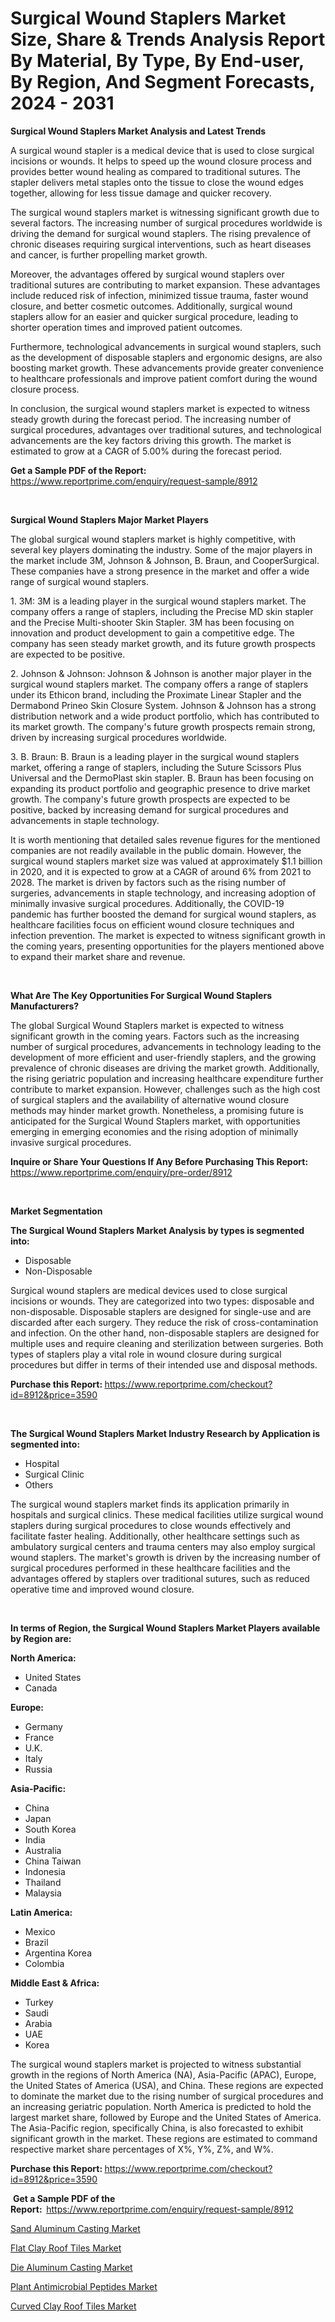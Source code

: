 <p><h1>Surgical Wound Staplers Market Size, Share & Trends Analysis Report By Material, By Type, By End-user, By Region, And Segment Forecasts, 2024 - 2031</h1></p><p><strong>Surgical Wound Staplers Market Analysis and Latest Trends</strong></p>
<p><p>A surgical wound stapler is a medical device that is used to close surgical incisions or wounds. It helps to speed up the wound closure process and provides better wound healing as compared to traditional sutures. The stapler delivers metal staples onto the tissue to close the wound edges together, allowing for less tissue damage and quicker recovery.</p><p>The surgical wound staplers market is witnessing significant growth due to several factors. The increasing number of surgical procedures worldwide is driving the demand for surgical wound staplers. The rising prevalence of chronic diseases requiring surgical interventions, such as heart diseases and cancer, is further propelling market growth.</p><p>Moreover, the advantages offered by surgical wound staplers over traditional sutures are contributing to market expansion. These advantages include reduced risk of infection, minimized tissue trauma, faster wound closure, and better cosmetic outcomes. Additionally, surgical wound staplers allow for an easier and quicker surgical procedure, leading to shorter operation times and improved patient outcomes.</p><p>Furthermore, technological advancements in surgical wound staplers, such as the development of disposable staplers and ergonomic designs, are also boosting market growth. These advancements provide greater convenience to healthcare professionals and improve patient comfort during the wound closure process.</p><p>In conclusion, the surgical wound staplers market is expected to witness steady growth during the forecast period. The increasing number of surgical procedures, advantages over traditional sutures, and technological advancements are the key factors driving this growth. The market is estimated to grow at a CAGR of 5.00% during the forecast period.</p></p>
<p><strong>Get a Sample PDF of the Report:&nbsp;</strong> <a href="https://www.reportprime.com/enquiry/request-sample/8912">https://www.reportprime.com/enquiry/request-sample/8912</a></p>
<p>&nbsp;</p>
<p><strong>Surgical Wound Staplers Major Market Players</strong></p>
<p><p>The global surgical wound staplers market is highly competitive, with several key players dominating the industry. Some of the major players in the market include 3M, Johnson & Johnson, B. Braun, and CooperSurgical. These companies have a strong presence in the market and offer a wide range of surgical wound staplers.</p><p>1. 3M: 3M is a leading player in the surgical wound staplers market. The company offers a range of staplers, including the Precise MD skin stapler and the Precise Multi-shooter Skin Stapler. 3M has been focusing on innovation and product development to gain a competitive edge. The company has seen steady market growth, and its future growth prospects are expected to be positive.</p><p>2. Johnson & Johnson: Johnson & Johnson is another major player in the surgical wound staplers market. The company offers a range of staplers under its Ethicon brand, including the Proximate Linear Stapler and the Dermabond Prineo Skin Closure System. Johnson & Johnson has a strong distribution network and a wide product portfolio, which has contributed to its market growth. The company's future growth prospects remain strong, driven by increasing surgical procedures worldwide.</p><p>3. B. Braun: B. Braun is a leading player in the surgical wound staplers market, offering a range of staplers, including the Suture Scissors Plus Universal and the DermoPlast skin stapler. B. Braun has been focusing on expanding its product portfolio and geographic presence to drive market growth. The company's future growth prospects are expected to be positive, backed by increasing demand for surgical procedures and advancements in staple technology.</p><p>It is worth mentioning that detailed sales revenue figures for the mentioned companies are not readily available in the public domain. However, the surgical wound staplers market size was valued at approximately $1.1 billion in 2020, and it is expected to grow at a CAGR of around 6% from 2021 to 2028. The market is driven by factors such as the rising number of surgeries, advancements in staple technology, and increasing adoption of minimally invasive surgical procedures. Additionally, the COVID-19 pandemic has further boosted the demand for surgical wound staplers, as healthcare facilities focus on efficient wound closure techniques and infection prevention. The market is expected to witness significant growth in the coming years, presenting opportunities for the players mentioned above to expand their market share and revenue.</p></p>
<p>&nbsp;</p>
<p><strong>What Are The Key Opportunities For Surgical Wound Staplers Manufacturers?</strong></p>
<p><p>The global Surgical Wound Staplers market is expected to witness significant growth in the coming years. Factors such as the increasing number of surgical procedures, advancements in technology leading to the development of more efficient and user-friendly staplers, and the growing prevalence of chronic diseases are driving the market growth. Additionally, the rising geriatric population and increasing healthcare expenditure further contribute to market expansion. However, challenges such as the high cost of surgical staplers and the availability of alternative wound closure methods may hinder market growth. Nonetheless, a promising future is anticipated for the Surgical Wound Staplers market, with opportunities emerging in emerging economies and the rising adoption of minimally invasive surgical procedures.</p></p>
<p><strong>Inquire or Share Your Questions If Any Before Purchasing This Report:</strong> <a href="https://www.reportprime.com/enquiry/pre-order/8912">https://www.reportprime.com/enquiry/pre-order/8912</a></p>
<p>&nbsp;</p>
<p><strong>Market Segmentation</strong></p>
<p><strong>The Surgical Wound Staplers Market Analysis by types is segmented into:</strong></p>
<p><ul><li>Disposable</li><li>Non-Disposable</li></ul></p>
<p><p>Surgical wound staplers are medical devices used to close surgical incisions or wounds. They are categorized into two types: disposable and non-disposable. Disposable staplers are designed for single-use and are discarded after each surgery. They reduce the risk of cross-contamination and infection. On the other hand, non-disposable staplers are designed for multiple uses and require cleaning and sterilization between surgeries. Both types of staplers play a vital role in wound closure during surgical procedures but differ in terms of their intended use and disposal methods.</p></p>
<p><strong>Purchase this Report:&nbsp;</strong><a href="https://www.reportprime.com/checkout?id=8912&price=3590">https://www.reportprime.com/checkout?id=8912&price=3590</a></p>
<p>&nbsp;</p>
<p><strong>The Surgical Wound Staplers Market Industry Research by Application is segmented into:</strong></p>
<p><ul><li>Hospital</li><li>Surgical Clinic</li><li>Others</li></ul></p>
<p><p>The surgical wound staplers market finds its application primarily in hospitals and surgical clinics. These medical facilities utilize surgical wound staplers during surgical procedures to close wounds effectively and facilitate faster healing. Additionally, other healthcare settings such as ambulatory surgical centers and trauma centers may also employ surgical wound staplers. The market's growth is driven by the increasing number of surgical procedures performed in these healthcare facilities and the advantages offered by staplers over traditional sutures, such as reduced operative time and improved wound closure.</p></p>
<p>&nbsp;</p>
<p><strong>In terms of Region, the Surgical Wound Staplers Market Players available by Region are:</strong></p>
<p>
    <p> <strong> North America: </strong>
        <ul>
            <li>United States</li>
            <li>Canada</li>
        </ul>
        </p> 
    <p> <strong> Europe: </strong>
        <ul>
            <li>Germany</li>
            <li>France</li>
            <li>U.K.</li>
            <li>Italy</li>
            <li>Russia</li>
        </ul>
        </p> 
    <p> <strong> Asia-Pacific: </strong>
        <ul>
            <li>China</li>
            <li>Japan</li>
            <li>South Korea</li>
            <li>India</li>
            <li>Australia</li>
            <li>China Taiwan</li>
            <li>Indonesia</li>
            <li>Thailand</li>
            <li>Malaysia</li>
        </ul>
        </p> 
    <p> <strong> Latin America: </strong>
        <ul>
            <li>Mexico</li>
            <li>Brazil</li>
            <li>Argentina Korea</li>
            <li>Colombia</li>
        </ul>
        </p> 
    <p> <strong> Middle East & Africa: </strong>
        <ul>
            <li>Turkey</li>
            <li>Saudi</li>
            <li>Arabia</li>
            <li>UAE</li>
            <li>Korea</li>
        </ul>
    </p>
    </p>
<p><p>The surgical wound staplers market is projected to witness substantial growth in the regions of North America (NA), Asia-Pacific (APAC), Europe, the United States of America (USA), and China. These regions are expected to dominate the market due to the rising number of surgical procedures and an increasing geriatric population. North America is predicted to hold the largest market share, followed by Europe and the United States of America. The Asia-Pacific region, specifically China, is also forecasted to exhibit significant growth in the market. These regions are estimated to command respective market share percentages of X%, Y%, Z%, and W%.</p></p>
<p><strong>Purchase this Report: </strong><a href="https://www.reportprime.com/checkout?id=8912&price=3590">https://www.reportprime.com/checkout?id=8912&price=3590</a></p>
<p>&nbsp;<strong>Get a Sample PDF of the Report:&nbsp;&nbsp;</strong><a href="https://www.reportprime.com/enquiry/request-sample/8912">https://www.reportprime.com/enquiry/request-sample/8912</a></p>
<p><strong></strong></p>
<p><p><a href="https://medium.com/@larrytran2023/sand-aluminum-casting-market-size-and-market-trends-complete-industry-overview-2024-to-2031-e4ead05bcc9a">Sand Aluminum Casting Market</a></p><p><a href="https://medium.com/@larrytran2023/flat-clay-roof-tiles-market-insight-market-trends-growth-forecasted-from-2024-to-2031-139e907aec98">Flat Clay Roof Tiles Market</a></p><p><a href="https://medium.com/@larrytran2023/die-aluminum-casting-market-the-key-to-successful-business-strategy-forecast-till-2031-3c5f5a460bb8">Die Aluminum Casting Market</a></p><p><a href="https://medium.com/@larrytran2023/decoding-plant-antimicrobial-peptides-market-metrics-market-share-trends-and-growth-patterns-c78302276678">Plant Antimicrobial Peptides Market</a></p><p><a href="https://medium.com/@larrytran2023/curved-clay-roof-tiles-market-research-report-its-history-and-forecast-2024-to-2031-79487cf6ac38">Curved Clay Roof Tiles Market</a></p></p>